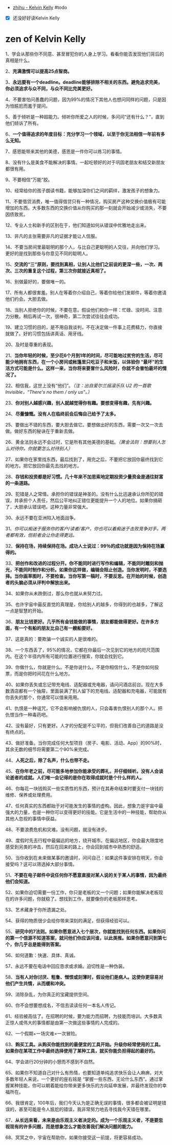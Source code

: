 
-  [zhihu - Kelvin Kelly](https://www.zhihu.com/question/19551870/answer/3838463388?share_code=1pWoczNDYaKaN&utm_psn=1939254093886525753)
#todo 
- [x] 还没好好读Kelvin Kelly

# zen of Kelvin Kelly 

1、学会从那些你不同意、甚至冒犯你的人身上学习。看看你能否发现他们背后的真相是什么。

2、**充满激情可以提高25点智商。**

3、**永远要有一个deadline。deadline能够排除不相关的东西。避免追求完美，你必须追求与众不同，与众不同比完美更好。**

4、不要害怕问愚蠢的问题，因为99%的情况下其他人也想问同样的问题，只是因为怕尴尬而羞于提问。

5、善于倾听是一种超能力。倾听你所爱之人的时候，多问问“还有什么？”，直到他们倾诉了所有。

6、**一个值得追求的年度目标：充分学习一个领域，以至于你无法相信一年前有多么无知。** 

7、感恩能带来其他的美德，感恩是一件你可以练习的事情。

8、没有什么是美食不能解决的事情。一起吃顿好的对于巩固老朋友和结交新朋友都很有用。

9、不要相信“万能”胶。

10、经常给你的孩子朗读书籍，能够加深你们之间的羁绊，激发孩子的想象力。

11、不要借贷消费，唯一值得借贷只有一种情况，购买房产这种交换价值极有可能增加的东西。大多数东西的交换价值从你购买的那一刻就会开始减少或消失，不要因债致贫。

12、专业人士和新手的区别在于，他们知道如何从错误中优雅地走出来。

13、非凡的主张需要非凡的证据才能让人信服。

14、不要当房间里最聪明的那个人，与比自己更聪明的人交往，并向他们学习。更好的是找到那些与你意见不同的聪明人。

15、**交流的“三”原则，要找到真相，让别人比他们之前说的更深一些，一次、两次、三次的重复这个过程，第三次你就接近真相了。**

16、别做最好的，要做唯一的。

17、所有人都很害羞。别人在等着你介绍自己，等着你给他们发邮件，等着你邀请他们约会。大胆去做。

18、当别人拒绝你的时候，不要在意。假设他们和你一样：忙碌、没时间、注意力分散。稍后再试一次，很神奇，第二次尝试往往会成功。

19、建立习惯的目的，是不用自我谈判，不在决定做一件事上花费精力，你直接就做了。好的习惯包括讲真话、用牙线。

20、及时是尊重的表现。

21、**当你年轻的时候，至少花6个月到1年的时间，尽可能地过贫穷的生活，尽可能少地拥有东西，在一个小房间或帐篷里只吃豆子和米饭，以体验你 “最坏”的生活方式可能是什么。这样一来，当你将来要冒什么风险时，你就不会害怕最坏的情况了。**

22、相信我，这世上没有“他们”。_（注：出自爱尔兰摇滚乐队 U2 的一首歌 Invisible，“There's no them / only us”。）_

23、**你对别人越感兴趣，别人就越觉得你有趣。要想变得有趣，先有兴趣。** 

24、**尽量慷慨。没有人在临终前会后悔自己给予了太多。**

25、要做出不错的东西，要大胆去做它。要想做出好的东西，需要一次又一次去做。做好东西的秘诀在于重新去做。

26、黄金法则永远不会过时，它是所有其他美德的基础。_（黄金法则：想要别人怎么对待你，你就要怎么对待别人）_

27、如果你在家里找东西，最后找到了，用完之后，不要把它放回你最终找到它的地方。把它放回你最先去找的地方。

28、**存钱和投资都是好习惯。几十年来不加思索地定期投资少量资金是通往财富的一条道路。**

29、犯错是人之常情。承担你的错误是神圣的。没有什么比迅速承认你所犯的错误，并承担个人责任，然后公平地纠正错位更能提升一个人的地位。如果你搞砸了，大胆承认错误吧。这种力量非常强大。

30、永远不要在亚洲陷入地面战争。

31、*你可以痴迷于服务你的客户/读者/客户，你也可以着痴迷于击败竞争对手。两者都有效，但前者会让你走得更远。*

32、**保持在场，持续保持在场。成功人士说过：99％的成功就是因为保持在场赢得的。**

33、**把创作和改进的过程分开。你不能同时进行写作和编辑，不能同时雕刻和抛光，不能同时制作和分析。如果你这样做，编辑会阻止创造。当你发明时，不要选择。当你画草图时，不要检查。当你写第一稿时，不要反思。在开始的时候，创造者的头脑必须从评判中解放出来。**

34、如果你从未跌倒过，那么你也就从未努力过。

35、也许宇宙中最反直觉的真理是，你给别人的越多，你得到的也越多，了解这一点是智慧的开始。

36、**朋友比钱更好。几乎所有金钱能做的事情，朋友都能做得更好。在许多方面，有一个有船的朋友比自己有一艘船要好。**

37、这是真的：要欺骗一个诚实的人是很难的。

38、一个东西丢了，95%的情况，它都在你最后一次见到它的地方的咫尺范围内。在这个半径内所有可能的位置进行搜索，你就会找到它。

39、你做什么，你就是什么。不是你说什么，不是你相信什么，不是你如何投票，而是你把时间花在什么地方。

40、如果你丢失或忘记带充电线、适配器或充电器，请问问酒店前台。现在大多数酒店都有一个抽屉，里面装满了别人留下的充电线、适配器和充电器，可能就有你丢失的那个，你通常可以借来用用。

41、仇恨是一种诅咒，它不会影响被仇恨的人，只会毒害仇恨别人的那个人。把仇恨当作一种毒药吧。

42、没有最好，只有更好。人才的分配是不公平的，但我们改善自己的道路是没有终点的。

43、做好准备。当你完成任何大型项目（房子、电影、活动、App）的90%时，其余无数的细节将需要第二个90%来完成。

44、**人死之后，除了名声，什么也带不走。**

45、**在你年老之前，尽可能多地参加你能承受的葬礼，并仔细倾听。没有人会谈论逝者的成就。人们唯一会记得的是你在取得成就时是个什么样的人。**

46、你每花一块钱购买一些实质性的东西，预计在其寿命结束时要支付一块钱的维修、保养或处理费用。

47、任何真实的东西都始于对可能发生的事情的虚构。因此，想象力是宇宙中最强大的力量，也是一种你可以变得更好的技能。它是生活中的一种技能，帮助你从其他人忽视的事情中获益。

48、不要浪费危机和灾难。没有问题，就没有进步。

49、度假时先去行程中最偏远的地方，绕开城市。在偏远地区，你会最大限度地感受到另类的冲击，然后在回来的路上，你会回到城市中熟悉的舒适。

50、当你收到在未来做某事的邀请时，问问自己：如果这件事安排在明天，你会接受吗？这可以筛选掉大部分事情。

51、**不要在电子邮件中说任何你不愿意直接对某人说的关于某人的事情，因为最终他们会知道。**

52、如果你迫切需要一份工作，你只是老板的又一个问题；如果你能解决老板现在的许多问题，你就稳了。想找到工作，就要像你的老板那样思考。

53、艺术藏身于你所遗漏之处。

54、获得的物质很少会给你带来深刻的满足，但获得经验可以。

55、**研究中的7法则。如果你愿意进入七个层次，你就能找到任何东西。如果你问的第一个信源不知道答案，就问他们你应该问谁，以此类推。如果你愿意问到第七个，你几乎总是能得到答案。**

56、如何道歉：快速、具体、真诚。

57、永远不要在电话中回应恳求或求婚。迫切性是一种伪装。

58、**当有人对你讨厌、粗鲁、憎恨或刻薄时，假设他们是病人。这使你更容易对他们产生共情，从而缓和冲突。**

59、消除杂乱，为你真正的宝藏提供空间。

60、你不会想要想成名，不信去读读任何一本名人传记。

61、经验被高估了。在招聘的时候，要为能力而招聘，为技能而培训。大多数真正惊人或伟大的事情都是由第一次做这些事情的人完成的。

62、一个假期+一场灾难=一次冒险。

63、**购买工具。从购买你能找到的最便宜的工具开始。升级你经常使用的工具。如果你在某项工作中最终选择使用了某种工具，就买你能负担得起的最好的。**

64、学会进行20分钟的小憩而不感到不自然。

65、如果你不知道自己对什么有热情，也要知道单纯追求快乐会让人麻痹。对大多数年轻人来说，一个更好的座右铭是 “掌握一些东西，无论什么东西”。通过掌握某种技能，你可以朝着能给你带来更多快乐的方向延申发展，并最终发现你的幸福所在。

66、我很肯定，100年后，我们今天认为是正确无误的事情，很多都会被证明是错误的，甚至可能是令人尴尬的错误，我非常努力地去寻找我今天错在哪里。

67、**从长远来看，未来是由乐观主义者决定的。成为一个乐观主义者，不是要忽视现有的许多问题，而是想象怎么才能改善我们解决问题的能力。**

68、冥冥之中，宇宙在帮助你，如果你接受这一前提，将更容易成功。
